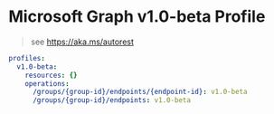 # Microsoft Graph v1.0-beta Profile

> see https://aka.ms/autorest

``` yaml
profiles:
  v1.0-beta:
    resources: {}
    operations:
      /groups/{group-id}/endpoints/{endpoint-id}: v1.0-beta
      /groups/{group-id}/endpoints: v1.0-beta

```
